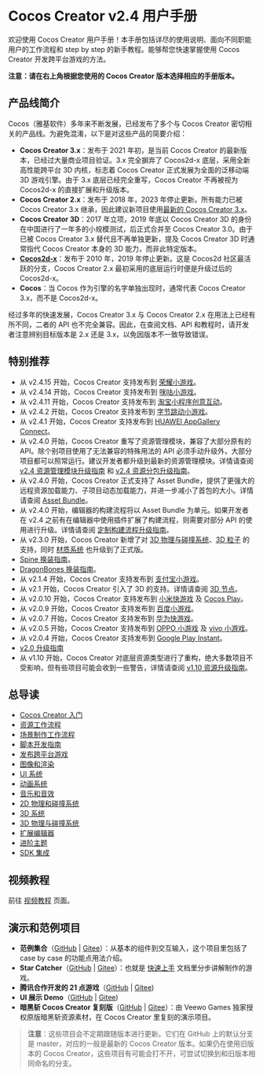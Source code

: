 # Cocos Creator v2.4 用户手册

欢迎使用 Cocos Creator 用户手册！本手册包括详尽的使用说明、面向不同职能用户的工作流程和 step by step 的新手教程。能够帮您快速掌握使用 Cocos Creator 开发跨平台游戏的方法。

**注意：请在右上角根据您使用的 Cocos Creator 版本选择相应的手册版本。**

## 产品线简介

Cocos（雅基软件）多年来不断发展，已经发布了多个与 Cocos Creator 密切相关的产品线。为避免混淆，以下是对这些产品的简要介绍：
- **Cocos Creator 3.x**：发布于 2021 年初，是当前 Cocos Creator 的最新版本，已经过大量商业项目验证。3.x 完全摒弃了 Cocos2d-x 底层，采用全新高性能跨平台 3D 内核，标志着 Cocos Creator 正式发展为全面的泛移动端 3D 游戏引擎。由于 3.x 底层已经完全重写，Cocos Creator 不再被视为 Cocos2d-x 的直接扩展和升级版本。
- **Cocos Creator 2.x**：发布于 2018 年，2023 年停止更新。所有能力已被 Cocos Creator 3.x 继承，因此建议新项目使用[最新的 Cocos Creator 3.x](https://www.cocos.com/creator-download)。
- **Cocos Creator 3D**：2017 年立项，2019 年底以 Cocos Creator 3D 的身份在中国进行了一年多的小规模测试，后正式合并至 Cocos Creator 3.0。由于已被 Cocos Creator 3.x 替代且不再单独更新，提及 Cocos Creator 3D 时通常指代 Cocos Creator 本身的 3D 能力，而非此特定版本。
- **[Cocos2d-x](https://www.cocos.com/cocos2d-x)**：发布于 2010 年，2019 年停止更新。这是 Cocos2d 社区最活跃的分支，Cocos Creator 2.x 最初采用的底层运行时便是升级过后的 Cocos2d-x。
- **Cocos**：当 Cocos 作为引擎的名字单独出现时，通常代表 Cocos Creator 3.x，而不是 Cocos2d-x。

经过多年的快速发展，Cocos Creator 3.x 与 Cocos Creator 2.x 在用法上已经有所不同，二者的 API 也不完全兼容。因此，在查阅文档、API 和教程时，请开发者注意辨别目标版本是 2.x 还是 3.x，以免因版本不一致导致错误。

## 特别推荐

- 从 v2.4.15 开始，Cocos Creator 支持发布到 [荣耀小游戏](publish/publish-honor-mini-game.md)。
- 从 v2.4.14 开始，Cocos Creator 支持发布到 [咪咕小游戏](publish/publish-migu-mini-game.md)。
- 从 v2.4.11 开始，Cocos Creator 支持发布到 [淘宝小程序创意互动](publish/publish-taobao-creative-app.md)。
- 从 v2.4.2 开始，Cocos Creator 支持发布到 [字节跳动小游戏](publish/publish-bytedance.md)。
- 从 v2.4.1 开始，Cocos Creator 支持发布到 [HUAWEI AppGallery Connect](publish/publish-huawei-agc.md)。
- 从 v2.4.0 开始，Cocos Creator 重写了资源管理模块，兼容了大部分原有的 API。除个别项目使用了无法兼容的特殊用法的 API 必须手动升级外，大部分项目都可以照常运行。建议开发者都升级到最新的资源管理模块。详情请查阅 [v2.4 资源管理模块升级指南](release-notes/asset-manager-upgrade-guide.md) 和 [v2.4 资源分包升级指南](release-notes/subpackage-upgrade-guide.md)。
- 从 v2.4.0 开始，Cocos Creator 正式支持了 Asset Bundle，提供了更强大的远程资源加载能力、子项目动态加载能力，并进一步减小了首包的大小。详情请查阅 [Asset Bundle](scripting/asset-bundle.md)。
- 从 v2.4.0 开始，编辑器的构建流程将以 Asset Bundle 为单元。如果开发者在 v2.4 之前有在编辑器中使用插件扩展了构建流程，则需要对部分 API 的使用进行升级。详情请查阅 [定制构建流程升级指南](release-notes/build-extend-upgrade-guide.md)。
- 从 v2.3.0 开始，Cocos Creator 新增了对 [3D 物理与碰撞系统](physics-3d/index.md)、[3D 粒子](3d/particle-system-3d.md) 的支持，同时 [材质系统](render/index.md) 也升级到了正式版。
- [Spine 换装指南](components/spine.md#spine-%E6%8D%A2%E8%A3%85)。
- [DragonBones 换装指南](components/dragonbones.md)。
- 从 v2.1.4 开始，Cocos Creator 支持发布到 [支付宝小游戏](publish/publish-alipay-mini-games.md)。
- 从 v2.1 开始，Cocos Creator 引入了 3D 的支持。详情请查阅 [3D 节点](3d/index.md)。
- 从 v2.0.10 开始，Cocos Creator 支持发布到 [小米快游戏](publish/publish-xiaomi-quick-games.md) 及 [Cocos Play](publish/publish-cocosplay.md)。
- 从 v2.0.9 开始，Cocos Creator 支持发布到 [百度小游戏](publish/publish-baidugame.md)。
- 从 v2.0.7 开始，Cocos Creator 支持发布到 [华为快游戏](publish/publish-huawei-quick-games.md)。
- 从 v2.0.5 开始，Cocos Creator 支持发布到 [OPPO 小游戏](publish/publish-oppo-instant-games.md) 及 [vivo 小游戏](publish/publish-vivo-instant-games.md)。
- 从 v2.0.4 开始，Cocos Creator 支持发布到 [Google Play Instant](publish/publish-android-instant.md)。
- [v2.0 升级指南](release-notes/upgrade-guide-v2.0.md)
- 从 v1.10 开始，Cocos Creator 对底层资源类型进行了重构，绝大多数项目不受影响，但有些项目可能会收到一些警告，详情请查阅 [v1.10 资源升级指南](release-notes/raw-asset-migration.md)。

## 总导读

- [Cocos Creator 入门](getting-started/index.md)
- [资源工作流程](asset-workflow/index.md)
- [场景制作工作流程](content-workflow/index.md)
- [脚本开发指南](scripting/index.md)
- [发布跨平台游戏](publish/index.md)
- [图像和渲染](render/index.md)
- [UI 系统](ui/index.md)
- [动画系统](animation/index.md)
- [音乐和音效](audio/index.md)
- [2D 物理和碰撞系统](physics/index.md)
- [3D 系统](3d/index.md)
- [3D 物理与碰撞系统](physics-3d/index.md)
- [扩展编辑器](extension/index.md)
- [进阶主题](advanced-topics/index.md)
- [SDK 集成](sdk/index.md)

## 视频教程

前往 [视频教程](video-tutorial/index.md) 页面。

## 演示和范例项目

- **范例集合**（[GitHub](https://github.com/cocos/example-projects) | [Gitee](https://gitee.com/mirrors_cocos-creator/example-cases)）：从基本的组件到交互输入，这个项目里包括了 case by case 的功能点用法介绍。
- **Star Catcher**（[GitHub](https://github.com/cocos-creator/tutorial-first-game) | [Gitee](https://gitee.com/mirrors_cocos-creator/tutorial-first-game)）：也就是 [快速上手](getting-started/quick-start.md) 文档里分步讲解制作的游戏。
- **腾讯合作开发的 21 点游戏**（[GitHub](https://github.com/cocos-creator/tutorial-blackjack) | [Gitee](https://gitee.com/mirrors_cocos-creator/tutorial-blackjack))
- **UI 展示 Demo**（[GitHub](https://github.com/cocos/cocos-example-ui) | [Gitee](https://gitee.com/mirrors_cocos-creator/demo-ui))
- **暗黑斩 Cocos Creator 复刻版**（[GitHub](https://github.com/cocos/cocos-example-dark-slash) | [Gitee](https://gitee.com/mirrors_cocos-creator/tutorial-dark-slash)）：由 Veewo Games 独家授权原版暗黑斩资源素材，在 Cocos Creator 里复刻的演示项目。

> **注意**：这些项目会不定期跟随版本进行更新。它们在 GitHub 上的默认分支是 master，对应的一般是最新的 Cocos Creator 版本。如果仍在使用旧版本的 Cocos Creator，这些项目有可能会打不开，可尝试切换到和旧版本相同命名的分支。
